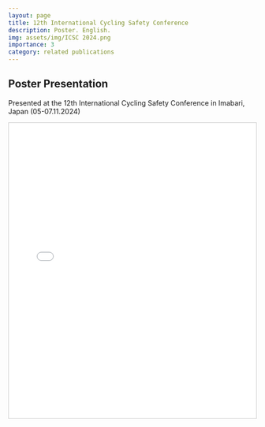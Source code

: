 ```yaml
---
layout: page
title: 12th International Cycling Safety Conference
description: Poster. English.
img: assets/img/ICSC 2024.png
importance: 3
category: related publications
---
```


## Poster Presentation

Presented at the 12th International Cycling Safety Conference in Imabari, Japan (05-07.11.2024)

<div style="overflow: auto; height: 600px; border: 1px solid #ccc;">
    <iframe src="/assets/pdf/HKA_Poster_A0-Intl Cycling Conference, Imabari.pdf" width="100%" height="600px" style="border: none;"></iframe>
</div>